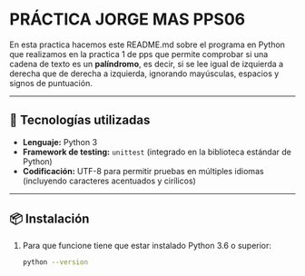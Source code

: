 # PRÁCTICA JORGE MAS PPS06

En esta practica hacemos este README.md sobre el programa en Python que realizamos en la practica 1 de pps que permite comprobar si una cadena de texto es un **palíndromo**, es decir, si se lee igual de izquierda a derecha que de derecha a izquierda, ignorando mayúsculas, espacios y signos de puntuación.

---

## 🧰 Tecnologías utilizadas

- **Lenguaje:** Python 3
- **Framework de testing:** `unittest` (integrado en la biblioteca estándar de Python)
- **Codificación:** UTF-8 para permitir pruebas en múltiples idiomas (incluyendo caracteres acentuados y cirílicos)

---

## 📦 Instalación

1. Para que funcione tiene que estar instalado Python 3.6 o superior:
   ```bash
   python --version
